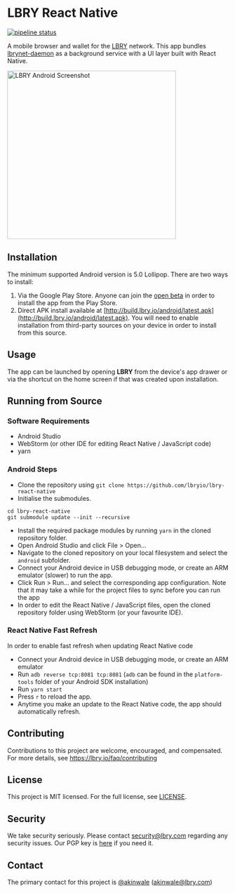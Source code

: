 # LBRY React Native
[![pipeline status](https://ci.lbry.tech/lbry/lbry-android/badges/master/pipeline.svg)](https://ci.lbry.tech/lbry/lbry-android/commits/master)

A mobile browser and wallet for the [LBRY](https://lbry.com) network. This app bundles [lbrynet-daemon](https://github.com/lbryio/lbry) as a background service with a UI layer built with React Native.

<img src="https://spee.ch/8/lbry-android.png" alt="LBRY Android Screenshot" width="384px" />

## Installation
The minimum supported Android version is 5.0 Lollipop. There are two ways to install:

1. Via the Google Play Store. Anyone can join the [open beta](https://play.google.com/apps/testing/io.lbry.browser) in order to install the app from the Play Store.
1. Direct APK install available at [http://build.lbry.io/android/latest.apk](http://build.lbry.io/android/latest.apk). You will need to enable installation from third-party sources on your device in order to install from this source.

## Usage
The app can be launched by opening **LBRY** from the device's app drawer or via the shortcut on the home screen if that was created upon installation.

## Running from Source
### Software Requirements
* Android Studio
* WebStorm (or other IDE for editing React Native / JavaScript code)
* yarn

### Android Steps
* Clone the repository using `git clone https://github.com/lbryio/lbry-react-native`
* Initialise the submodules.
```
cd lbry-react-native
git submodule update --init --recursive
```
* Install the required package modules by running `yarn` in the cloned repository folder.
* Open Android Studio and click File > Open...
* Navigate to the cloned repository on your local filesystem and select the `android` subfolder.
* Connect your Android device in USB debugging mode, or create an ARM emulator (slower) to run the app.
* Click Run > Run... and select the corresponding app configuration. Note that it may take a while for the project files to sync before you can run the app
* In order to edit the React Native / JavaScript files, open the cloned repository folder using WebStorm (or your favourite IDE).

### React Native Fast Refresh
In order to enable fast refresh when updating React Native code
* Connect your Android device in USB debugging mode, or create an ARM emulator
* Run `adb reverse tcp:8081 tcp:8081` (`adb` can be found in the `platform-tools` folder of your Android SDK installation)
* Run `yarn start`
* Press `r` to reload the app.
* Anytime you make an update to the React Native code, the app should automatically refresh.

## Contributing
Contributions to this project are welcome, encouraged, and compensated. For more details, see https://lbry.io/faq/contributing

## License
This project is MIT licensed. For the full license, see [LICENSE](LICENSE).

## Security
We take security seriously. Please contact security@lbry.com regarding any security issues. Our PGP key is [here](https://keybase.io/lbry/key.asc) if you need it.

## Contact
The primary contact for this project is [@akinwale](https://github.com/akinwale) (akinwale@lbry.com)
